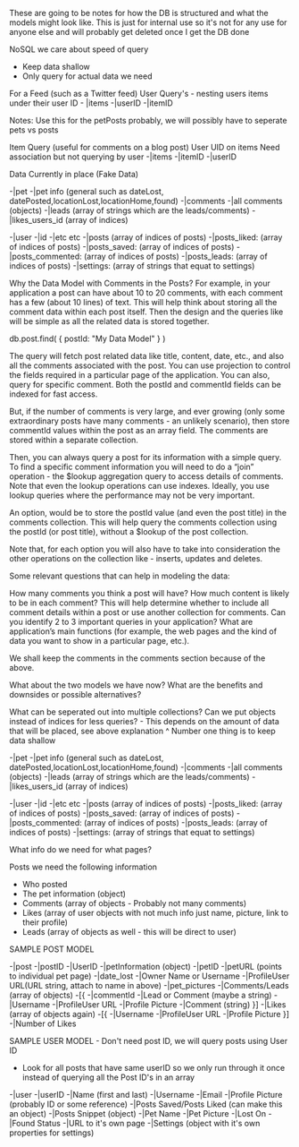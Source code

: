 


These are going to be notes for how the DB is structured and what the models might look like. This is just for internal use so it's not for any use for anyone else and will probably get deleted once I get the DB done


NoSQL we care about speed of query
- Keep data shallow
- Only query for actual data we need


For a Feed (such as a Twitter feed)
    User Query's - nesting users items under their user ID
    - |items
        -|userID
            -|itemID

Notes: Use this for the petPosts probably, we will possibly have to seperate pets vs posts

Item Query (useful for comments on a blog post)
    User UID on items
    Need association but not querying by user
    -|items
        -|itemID
            -|userID


Data Currently in place (Fake Data)

-|pet
    -|pet info (general such as dateLost, datePosted,locationLost,locationHome,found)
    -|comments
        -|all comments (objects)
    -|leads (array of strings which are the leads/comments)
    -|likes_users_id (array of indices)


-|user
    -|id
    -|etc etc 
    -|posts (array of indices of posts)
    -|posts_liked: (array of indices of posts)
    -|posts_saved: (array of indices of posts)
    -|posts_commented: (array of indices of posts)
    -|posts_leads: (array of indices of posts)
    -|settings: (array of strings that equat to settings)


Why the Data Model with Comments in the Posts?
For example, in your application a post can have about 10 to 20 comments, with each comment has a few (about 10 lines) of text. This will help think about storing all the comment data within each post itself. Then the design and the queries like will be simple as all the related data is stored together.

db.post.find( { postId: "My Data Model" } )

The query will fetch post related data like title, content, date, etc., and also all the comments associated with the post. You can use projection to control the fields required in a particular page of the application. You can also, query for specific comment. Both the postId and commentId fields can be indexed for fast access.

But, if the number of comments is very large, and ever growing (only some extraordinary posts have many comments - an unlikely scenario), then store commentId values within the post as an array field. The comments are stored within a separate collection.

Then, you can always query a post for its information with a simple query. To find a specific comment information you will need to do a “join” operation - the $lookup aggregation query to access details of comments. Note that even the lookup operations can use indexes. Ideally, you use lookup queries where the performance may not be very important.

An option, would be to store the postId value (and even the post title) in the comments collection. This will help query the comments collection using the postId (or post title), without a $lookup of the post collection.

Note that, for each option you will also have to take into consideration the other operations on the collection like - inserts, updates and deletes.

Some relevant questions that can help in modeling the data:

How many comments you think a post will have? How much content is likely to be in each comment? This will help determine whether to include all comment details within a post or use another collection for comments.
Can you identify 2 to 3 important queries in your application? What are application’s main functions (for example, the web pages and the kind of data you want to show in a particular page, etc.).


We shall keep the comments in the comments section because of the above.



What about the two models we have now? What are the benefits and downsides or possible alternatives?

What can be seperated out into multiple collections?
Can we put objects instead of indices for less queries?
    - This depends on the amount of data that will be placed, see above explanation ^
Number one thing is to keep data shallow


-|pet
    -|pet info (general such as dateLost, datePosted,locationLost,locationHome,found)
    -|comments
        -|all comments (objects)
    -|leads (array of strings which are the leads/comments)
    -|likes_users_id (array of indices)


-|user
    -|id
    -|etc etc 
    -|posts (array of indices of posts)
    -|posts_liked: (array of indices of posts)
    -|posts_saved: (array of indices of posts)
    -|posts_commented: (array of indices of posts)
    -|posts_leads: (array of indices of posts)
    -|settings: (array of strings that equat to settings)

What info do we need for what pages?

Posts we need the following information
- Who posted
- The pet information (object)
- Comments (array of objects - Probably not many comments)
- Likes (array of user objects with not much info just name, picture, link to their profile)
- Leads (array of objects as well - this will be direct to user)

SAMPLE POST MODEL

-|post
    -|postID
    -|UserID
    -|petInformation (object)
        -|petID
        -|petURL (points to individual pet page)
        -|date_lost
        -|Owner Name or Username
        -|ProfileUser URL(URL string, attach to name in above)
        -|pet_pictures
    -|Comments/Leads (array of objects)
        -[{
            -|commentId
            -|Lead or Comment (maybe a string)
            -|Username
            -|ProfileUser URL
            -|Profile Picture
            -|Comment (string)
        }]
    -|Likes (array of objects again)
        -[{
            -|Username
            -|ProfileUser URL
            -|Profile Picture
        }]
    -|Number of Likes

SAMPLE USER MODEL - Don't need post ID, we will query posts using User ID
- Look for all posts that have same userID so we only run through it once instead of querying all the Post ID's in an array

-|user
    -|userID
    -|Name (first and last)
    -|Username
    -|Email
    -|Profile Picture (probably ID or some reference)
    -|Posts Saved/Posts Liked (can make this an object)
        -|Posts Snippet (object)
            -|Pet Name
            -|Pet Picture
            -|Lost On
            -|Found Status
            -|URL to it's own page
    -|Settings (object with it's own properties for settings)
    